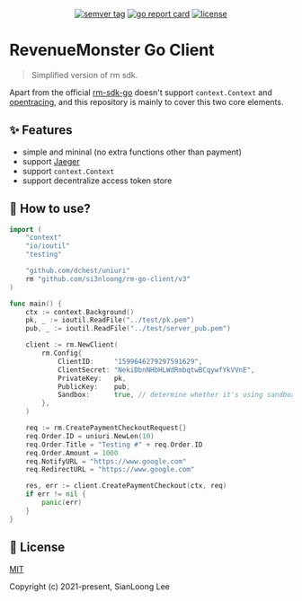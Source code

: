 <p align="center">
    <a href="https://github.com/si3nloong/rm-go-client/releases"><img src="https://img.shields.io/github/v/tag/si3nloong/rm-go-client" alt="semver tag" title="semver tag"/></a>
    <a href="https://goreportcard.com/report/github.com/si3nloong/rm-go-client"><img src="https://goreportcard.com/badge/github.com/si3nloong/rm-go-client" alt="go report card" title="go report card"/></a>
    <a href="https://github.com/si3nloong/rm-go-client/blob/main/LICENSE"><img src="https://img.shields.io/github/license/si3nloong/rm-go-client" alt="license" title="license"/></a>
</p>

# RevenueMonster Go Client

> Simplified version of rm sdk.

Apart from the official [rm-sdk-go](https://github.com/RevenueMonster/rm-sdk-go) doesn't support `context.Context` and [opentracing](https://github.com/opentracing/opentracing-go), and this repository is mainly to cover this two core elements.

## ✨ Features

- simple and mininal (no extra functions other than payment)
- support [Jaeger](https://www.jaegertracing.io/)
- support `context.Context`
- support decentralize access token store

## 📝 How to use?

```go
import (
	"context"
	"io/ioutil"
	"testing"

	"github.com/dchest/uniuri"
	rm "github.com/si3nloong/rm-go-client/v3"
)

func main() {
    ctx := context.Background()
    pk, _ := ioutil.ReadFile("../test/pk.pem")
    pub, _ := ioutil.ReadFile("../test/server_pub.pem")

    client := rm.NewClient(
		rm.Config{
			ClientID:     "1599646279297591629",
			ClientSecret: "NekiDbnNHbHLWdRmbqtwBCqywfYkVVnE",
			PrivateKey:   pk,
			PublicKey:    pub,
			Sandbox:      true, // determine whether it's using sandbox environment
		},
    )

    req := rm.CreatePaymentCheckoutRequest{}
    req.Order.ID = uniuri.NewLen(10)
    req.Order.Title = "Testing #" + req.Order.ID
    req.Order.Amount = 1000
    req.NotifyURL = "https://www.google.com"
    req.RedirectURL = "https://www.google.com"

    res, err := client.CreatePaymentCheckout(ctx, req)
    if err != nil {
        panic(err)
    }
}
```

## 📄 License

[MIT](https://github.com/si3nloong/rm-go-client/blob/main/LICENSE)

Copyright (c) 2021-present, SianLoong Lee